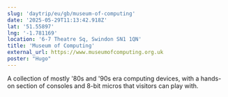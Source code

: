 ```yaml
---
slug: 'daytrip/eu/gb/museum-of-computing'
date: '2025-05-29T11:13:42.918Z'
lat: '51.55897'
lng: '-1.781169'
location: '6-7 Theatre Sq, Swindon SN1 1QN'
title: 'Museum of Computing'
external_url: https://www.museumofcomputing.org.uk
poster: "Hugo"
---
```

A collection of mostly '80s and '90s era computing devices, with a hands-on section of consoles and 8-bit micros that visitors can play with.